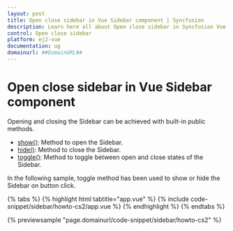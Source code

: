 ```yaml
---
layout: post
title: Open close sidebar in Vue Sidebar component | Syncfusion
description: Learn here all about Open close sidebar in Syncfusion Vue Sidebar component of Syncfusion Essential JS 2 and more.
control: Open close sidebar 
platform: ej2-vue
documentation: ug
domainurl: ##DomainURL##
---
```


# Open close sidebar in Vue Sidebar component

Opening and closing the Sidebar can be achieved with built-in public methods.

* [show()](https://ej2.syncfusion.com/vue/documentation/api/sidebar/#show): Method to open the Sidebar.
* [hide()](https://ej2.syncfusion.com/vue/documentation/api/sidebar/#hide): Method to close the Sidebar.
* [toggle()](https://ej2.syncfusion.com/vue/documentation/api/sidebar/#toggle): Method to toggle between open and close states of the Sidebar.

In the following sample, toggle method has been used to show or hide the Sidebar on button click.

{% tabs %}
{% highlight html tabtitle="app.vue" %}
{% include code-snippet/sidebar/howto-cs2/app.vue %}
{% endhighlight %}
{% endtabs %}
        
{% previewsample "page.domainurl/code-snippet/sidebar/howto-cs2" %}
